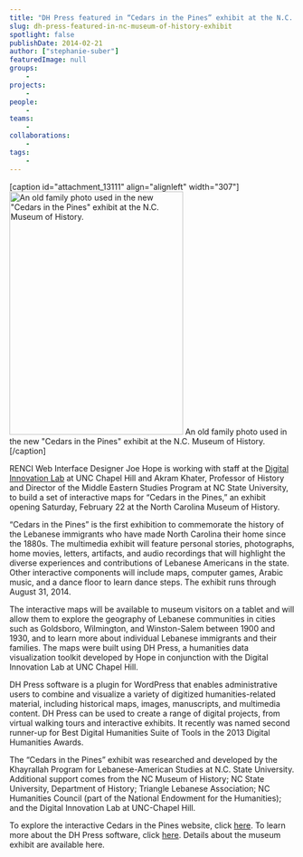 ```yaml
---
title: "DH Press featured in “Cedars in the Pines” exhibit at the N.C. Museum of History"
slug: dh-press-featured-in-nc-museum-of-history-exhibit
spotlight: false
publishDate: 2014-02-21
author: ["stephanie-suber"]
featuredImage: null
groups:
    - 
projects:
    - 
people:
    - 
teams: 
    - 
collaborations:
    - 
tags:
    - 
---
```

[caption id="attachment_13111" align="alignleft" width="307"]<a href="https://www.renci.org/wp-content/uploads/2014/02/Zaytoun_Family_PaternalGparents1914.jpg"><img class=" wp-image-13111  " src="https://www.renci.org/wp-content/uploads/2014/02/Zaytoun_Family_PaternalGparents1914-731x1024.jpg" alt="An old family photo used in the new &quot;Cedars in the Pines&quot; exhibit at the N.C. Museum of History." width="307" height="430" /></a> An old family photo used in the new "Cedars in the Pines" exhibit at the N.C. Museum of History.[/caption]

RENCI Web Interface Designer Joe Hope is working with staff at the <a href="https://digitalinnovation.unc.edu" target="_blank">Digital Innovation Lab</a> at UNC Chapel Hill and Akram Khater, Professor of History and Director of the Middle Eastern Studies Program at NC State University, to build a set of interactive maps for “Cedars in the Pines,” an exhibit opening Saturday, February 22 at the North Carolina Museum of History.

“Cedars in the Pines” is the first exhibition<i> </i>to commemorate the history of the Lebanese immigrants who have made North Carolina their home since the 1880s. The multimedia exhibit will feature personal stories, photographs, home movies, letters, artifacts, and audio recordings that will highlight the diverse experiences and contributions of Lebanese Americans in the state. Other interactive components will include maps, computer games, Arabic music, and a dance floor to learn dance steps. The exhibit runs through August 31, 2014. <!--more-->

The interactive maps will be available to museum visitors on a tablet and will allow them to explore the geography of Lebanese communities in cities such as Goldsboro, Wilmington, and Winston-Salem between 1900 and 1930, and to learn more about individual Lebanese immigrants and their families. The maps were built using DH Press, a humanities data visualization toolkit developed by Hope in conjunction with the Digital Innovation Lab at UNC Chapel Hill.

DH Press software is a plugin for WordPress that enables administrative users to combine and visualize a variety of digitized humanities-related material, including historical maps, images, manuscripts, and multimedia content. DH Press can be used to create a range of digital projects, from virtual walking tours and interactive exhibits. It recently was named second runner-up for Best Digital Humanities Suite of Tools in the 2013 Digital Humanities Awards.

The “Cedars in the Pines” exhibit was researched and developed by the Khayrallah Program for Lebanese-American Studies at N.C. State University. Additional support comes from the NC Museum of History; NC State University, Department of History; Triangle Lebanese Association; NC Humanities Council (part of the National Endowment for the Humanities); and the Digital Innovation Lab at UNC-Chapel Hill.

To explore the interactive Cedars in the Pines website, click <a href="http://digital.nclebanese.org" target="_blank">here</a>. To learn more about the DH Press software, click <a href="http://dhpress.org" target="_blank">here</a>. Details about the museum exhibit are available here.
